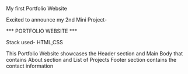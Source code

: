 My first Portfolio Website

Excited to announce my 2nd Mini Project- 

*** PORTFOLIO WEBSITE  ***

Stack used- HTML,CSS 

This Portfolio Website showcases the Header section and Main Body that contains About section and List of Projects 
Footer section contains the contact information 
